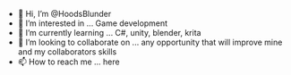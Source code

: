 - 👋 Hi, I’m @HoodsBlunder
- 👀 I’m interested in ... Game development
- 🌱 I’m currently learning ... C#, unity, blender, krita
- 💞️ I’m looking to collaborate on ... any opportunity that will improve mine and my collaborators skills
- 📫 How to reach me ... here

<!---
HoodsBlunder/HoodsBlunder is a ✨ special ✨ repository because its `README.md` (this file) appears on your GitHub profile.
You can click the Preview link to take a look at your changes.
--->

